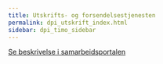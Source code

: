 ```yaml
---
title: Utskrifts- og forsendelsestjenesten
permalink: dpi_utskrift_index.html
sidebar: dpi_timo_sidebar
---
```




[Se beskrivelse i samarbeidsportalen](https://samarbeid.digdir.no/digital-postkasse/utskrifts-og-forsendelsestjenesten/1463)
